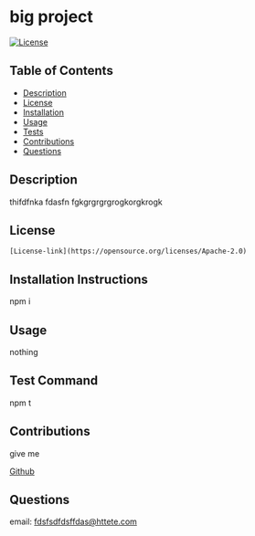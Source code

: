 # **big project**

  [![License](https://img.shields.io/badge/License-Apache%202.0-blue.svg)](https://opensource.org/licenses/Apache-2.0)


  ## Table of Contents
  * [Description](#description)
  * [License](#license)
  * [Installation](#installation-instructions)
  * [Usage](#usage)
  * [Tests](#test-command)
  * [Contributions](#contributions)
  * [Questions](#questions)

  ## Description

  thifdfnka fdasfn fgkgrgrgrgrogkorgkrogk

  ## License
    [License-link](https://opensource.org/licenses/Apache-2.0)

  ## Installation Instructions
  npm i

  ## Usage
  nothing

  ## Test Command
  npm t

  ## Contributions
  give me $$$$

  [Github](https://github.com/eycs0317)

  ## Questions
  email: fdsfsdfdsffdas@httete.com
